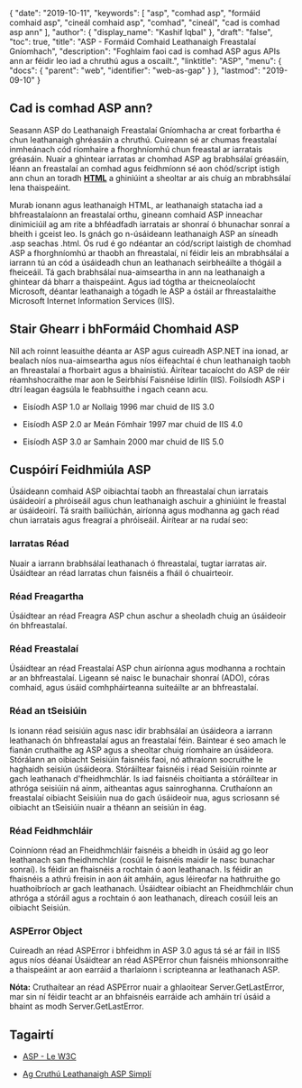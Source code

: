 {
  "date": "2019-10-11",
  "keywords": [
"asp",
"comhad asp",
"formáid comhaid asp",
"cineál comhaid asp",
"comhad",
"cineál",
"cad is comhad asp ann"
],
  "author": {
    "display_name": "Kashif Iqbal"
},
  "draft": "false",
  "toc": true,
  "title": "ASP - Formáid Comhaid Leathanaigh Freastalaí Gníomhach",
  "description": "Foghlaim faoi cad is comhad ASP agus APIs ann ar féidir leo iad a chruthú agus a oscailt.",
  "linktitle": "ASP",
  "menu": {
    "docs": {
      "parent": "web",
      "identifier": "web-as-gap"
}
},
  "lastmod": "2019-09-10"
}

## Cad is comhad ASP ann?

Seasann ASP do Leathanaigh Freastalaí Gníomhacha ar creat forbartha é chun leathanaigh ghréasáin a chruthú. Cuireann sé ar chumas freastalaí inmheánach cód ríomhaire a fhorghníomhú chun freastal ar iarratais gréasáin. Nuair a ghintear iarratas ar chomhad ASP ag brabhsálaí gréasáin, léann an freastalaí an comhad agus feidhmíonn sé aon chód/script istigh ann chun an toradh **[HTML](/web/html/)** a ghiniúint a sheoltar ar ais chuig an mbrabhsálaí lena thaispeáint.

Murab ionann agus leathanaigh HTML, ar leathanaigh statacha iad a bhfreastalaíonn an freastalaí orthu, gineann comhaid ASP inneachar dinimiciúil ag am rite a bhféadfadh iarratais ar shonraí ó bhunachar sonraí a bheith i gceist leo. Is gnách go n-úsáideann leathanaigh ASP an síneadh .asp seachas .html. Ós rud é go ndéantar an cód/script laistigh de chomhad ASP a fhorghníomhú ar thaobh an fhreastalaí, ní féidir leis an mbrabhsálaí a iarrann tú an cód a úsáideadh chun an leathanach seirbheáilte a thógáil a fheiceáil. Tá gach brabhsálaí nua-aimseartha in ann na leathanaigh a ghintear dá bharr a thaispeáint. Agus iad tógtha ar theicneolaíocht Microsoft, déantar leathanaigh a tógadh le ASP a óstáil ar fhreastalaithe Microsoft Internet Information Services (IIS).

## Stair Ghearr i bhFormáid Chomhaid ASP
Níl ach roinnt leasuithe déanta ar ASP agus cuireadh ASP.NET ina ionad, ar bealach níos nua-aimseartha agus níos éifeachtaí é chun leathanaigh taobh an fhreastalaí a fhorbairt agus a bhainistiú. Áirítear tacaíocht do ASP de réir réamhshocraithe mar aon le Seirbhísí Faisnéise Idirlín (IIS). Foilsíodh ASP i dtrí leagan éagsúla le feabhsuithe i ngach ceann acu.

* Eisíodh ASP 1.0 ar Nollaig 1996 mar chuid de IIS 3.0

* Eisíodh ASP 2.0 ar Meán Fómhair 1997 mar chuid de IIS 4.0

* Eisíodh ASP 3.0 ar Samhain 2000 mar chuid de IIS 5.0


## Cuspóirí Feidhmiúla ASP

Úsáideann comhaid ASP oibiachtaí taobh an fhreastalaí chun iarratais úsáideoirí a phróiseáil agus chun leathanaigh aschuir a ghiniúint le freastal ar úsáideoirí. Tá sraith bailiúchán, airíonna agus modhanna ag gach réad chun iarratais agus freagraí a phróiseáil. Áirítear ar na rudaí seo:

### Iarratas Réad

Nuair a iarrann brabhsálaí leathanach ó fhreastalaí, tugtar iarratas air. Úsáidtear an réad Iarratas chun faisnéis a fháil ó chuairteoir.

### Réad Freagartha

Úsáidtear an réad Freagra ASP chun aschur a sheoladh chuig an úsáideoir ón bhfreastalaí.

### Réad Freastalaí

Úsáidtear an réad Freastalaí ASP chun airíonna agus modhanna a rochtain ar an bhfreastalaí. Ligeann sé naisc le bunachair shonraí (ADO), córas comhaid, agus úsáid comhpháirteanna suiteáilte ar an bhfreastalaí.

### Réad an tSeisiúin

Is ionann réad seisiúin agus nasc idir brabhsálaí an úsáideora a iarrann leathanach ón bhfreastalaí agus an freastalaí féin. Baintear é seo amach le fianán cruthaithe ag ASP agus a sheoltar chuig ríomhaire an úsáideora. Stórálann an oibiacht Seisiúin faisnéis faoi, nó athraíonn socruithe le haghaidh seisiún úsáideora. Stóráiltear faisnéis i réad Seisiúin roinnte ar gach leathanach d'fheidhmchlár. Is iad faisnéis choitianta a stóráiltear in athróga seisiúin ná ainm, aitheantas agus sainroghanna. Cruthaíonn an freastalaí oibiacht Seisiúin nua do gach úsáideoir nua, agus scriosann sé oibiacht an tSeisiúin nuair a théann an seisiún in éag.

### Réad Feidhmchláir

Coinníonn réad an Fheidhmchláir faisnéis a bheidh in úsáid ag go leor leathanach san fheidhmchlár (cosúil le faisnéis maidir le nasc bunachar sonraí). Is féidir an fhaisnéis a rochtain ó aon leathanach. Is féidir an fhaisnéis a athrú freisin in aon áit amháin, agus léireofar na hathruithe go huathoibríoch ar gach leathanach. Úsáidtear oibiacht an Fheidhmchláir chun athróga a stóráil agus a rochtain ó aon leathanach, díreach cosúil leis an oibiacht Seisiún.

### ASPError Object

Cuireadh an réad ASPError i bhfeidhm in ASP 3.0 agus tá sé ar fáil in IIS5 agus níos déanaí Úsáidtear an réad ASPError chun faisnéis mhionsonraithe a thaispeáint ar aon earráid a tharlaíonn i scripteanna ar leathanach ASP.

**Nóta:** Cruthaítear an réad ASPError nuair a ghlaoitear Server.GetLastError, mar sin ní féidir teacht ar an bhfaisnéis earráide ach amháin trí úsáid a bhaint as modh Server.GetLastError.

## Tagairtí

* [ASP - Le W3C]( https://www.w3schools.com/asp/default.asp)

* [Ag Cruthú Leathanaigh ASP Simplí](https://learn.microsoft.com/en-us/previous-versions/iis/6.0-sdk/ms524741(v=vs.90))


